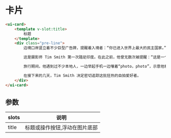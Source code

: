 # 卡片

```html
<ui-card>
    <template v-slot:title>
        标题
    </template>
    <div class="pre-line">
        边境口岸竖立着不少巨型广告牌，提醒着入境者：“你已进入世界上最大的民主国家。”

        这是摄影师 Tim Smith 第一次踏足印度。在此之前，他曾无数次被提醒：“这是一个神奇的国度。”

        旅行期间，他遇到过不少本地人，一边举起手机一边嚷着“photo，photo”，示意他和他们合影。

        在接下来的几天，Tim Smith 决定密切追踪这批狂热的自拍爱好者。
    </div>
</ui-card>
```

## 参数

slots       |  说明
------------|----------|
title       | 标题或操作按钮,浮动在图片底部